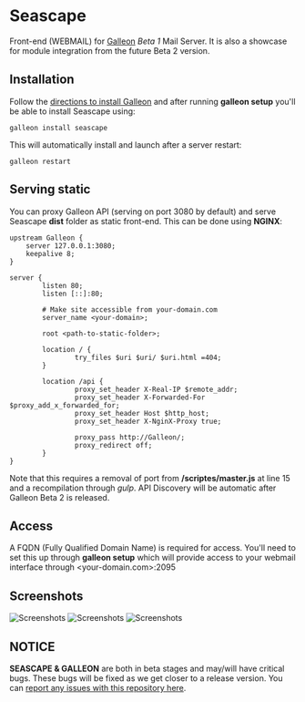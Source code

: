 # Seascape
Front-end (WEBMAIL) for [Galleon](https://github.com/schahriar/galleon) *Beta 1* Mail Server. It is also a showcase for module integration from the future Beta 2 version.

## Installation
Follow the [directions to install Galleon](https://github.com/schahriar/Galleon/blob/master/tutorials/INSTALLATION.md) and after running **galleon setup** you'll be able to install Seascape using:
```
galleon install seascape
```
This will automatically install and launch after a server restart:
```
galleon restart
```

## Serving static
You can proxy Galleon API (serving on port 3080 by default) and serve Seascape **dist** folder as static front-end. This can be done using **NGINX**:
```
upstream Galleon {
    server 127.0.0.1:3080;
    keepalive 8;
}

server {
        listen 80;
        listen [::]:80;

        # Make site accessible from your-domain.com
        server_name <your-domain>;

        root <path-to-static-folder>;

        location / {
                try_files $uri $uri/ $uri.html =404;
        }

        location /api {
                proxy_set_header X-Real-IP $remote_addr;
                proxy_set_header X-Forwarded-For $proxy_add_x_forwarded_for;
                proxy_set_header Host $http_host;
                proxy_set_header X-NginX-Proxy true;

                proxy_pass http://Galleon/;
                proxy_redirect off;
        }
}
```
Note that this requires a removal of port from **/scriptes/master.js** at line 15 and a recompilation through *gulp*. API Discovery will be automatic after Galleon Beta 2 is released.

## Access
A FQDN (Fully Qualified Domain Name) is required for access. You'll need to set this up through **galleon setup** which will provide access to your webmail interface through <your-domain.com>:2095

## Screenshots
![Screenshots](//raw.githubusercontent.com/schahriar/galleon-seascape/master/display/email-list.jpg)
![Screenshots](//raw.githubusercontent.com/schahriar/galleon-seascape/master/display/email-show.jpg)
![Screenshots](//raw.githubusercontent.com/schahriar/galleon-seascape/master/display/zero-data.jpg)

## NOTICE
**SEASCAPE & GALLEON** are both in beta stages and may/will have critical bugs. These bugs will be fixed as we get closer to a release version. You can [report any issues with this repository here](https://github.com/schahriar/galleon-seascape/issues/new).
